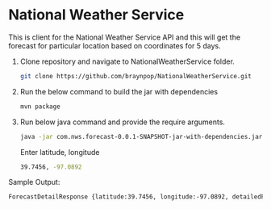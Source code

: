 # National Weather Service


This is client for the National Weather Service API and this will get the forecast for particular location based on coordinates for 5 days.

1. Clone repository and navigate to NationalWeatherService folder.
    ``` bash
    git clone https://github.com/braynpop/NationalWeatherService.git
   ```
2. Run the below command to build the jar with dependencies 
    ``` bash
   mvn package
   ```
3. Run below java command and provide the require arguments.
   ```bash  
   java -jar com.nws.forecast-0.0.1-SNAPSHOT-jar-with-dependencies.jar 
   ```
     Enter latitude, longitude
      ``` bash
      39.7456, -97.0892
      ```

Sample Output:
  ```bash
  ForecastDetailResponse {latitude:39.7456, longitude:-97.0892, detailedForecast:[{2020-06-13: [18:00:00 to 11:59:59 : Mostly clear, with a low around 71. Southeast wind around 15 mph, with gusts as high as 25 mph.]}, {2020-06-14: [00:00:00 to 06:00:00 : Mostly clear, with a low around 71. Southeast wind around 15 mph, with gusts as high as 25 mph., 06:00:00 to 18:00:00 : Sunny, with a high near 97. South wind 15 to 20 mph, with gusts as high as 30 mph., 18:00:00 to 11:59:59 : Partly cloudy, with a low around 72. South wind 15 to 20 mph, with gusts as high as 30 mph.]}, {2020-06-15: [00:00:00 to 06:00:00 : Partly cloudy, with a low around 72. South wind 15 to 20 mph, with gusts as high as 30 mph., 06:00:00 to 18:00:00 : Mostly sunny, with a high near 95. South wind 10 to 15 mph, with gusts as high as 30 mph., 18:00:00 to 11:59:59 : Mostly clear, with a low around 71. South wind 10 to 15 mph, with gusts as high as 25 mph.]}, {2020-06-16: [00:00:00 to 06:00:00 : Mostly clear, with a low around 71. South wind 10 to 15 mph, with gusts as high as 25 mph., 06:00:00 to 18:00:00 : Sunny, with a high near 96. South wind 10 to 15 mph, with gusts as high as 30 mph., 18:00:00 to 11:59:59 : Mostly clear, with a low around 74. South wind around 15 mph, with gusts as high as 30 mph.]}, {2020-06-17: [00:00:00 to 06:00:00 : Mostly clear, with a low around 74. South wind around 15 mph, with gusts as high as 30 mph., 06:00:00 to 18:00:00 : Sunny, with a high near 96. South wind around 15 mph, with gusts as high as 30 mph., 18:00:00 to 11:59:59 : A slight chance of showers and thunderstorms after 1am. Partly cloudy, with a low around 72. South wind 10 to 15 mph, with gusts as high as 25 mph. Chance of precipitation is 20%.]}]}
  ```
